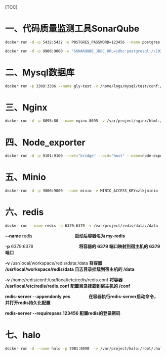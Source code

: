 [TOC]

# 一、代码质量监测工具SonarQube
```bash
docker run -d -p 5432:5432 -e POSTGRES_PASSWORD=123456 --name postgres postgres:10

docker run -d -p 9900:9000 -e "SONARQUBE_JDBC_URL=jdbc:postgresql://192.168.0.50:5432/sonar" -e "SONARQUBE_JDBC_USERNAME=postgres" -e "SONARQUBE_JDBC_PASSWORD=123456" --name sonarqube sonarqube
```

# 二、Mysql数据库

```bash
docker run -p 3308:3306 --name gly-test -v /home/logs/mysql/test/conf:/etc/mysql/conf.d -v /home/logs/mysql/test/logs:/logs -v /home/logs/mysql/test/data:/var/lib/mysql -v /etc/localtime:/etc/localtime -e MYSQL_ROOT_PASSWORD=123456 -d mysql:5.7 --lower_case_table_names=1
```

# 三、Nginx
```bash
docker run -d -p 8095:80 --name nginx-8095 -v /var/project/nginx/html:/usr/share/nginx/html -v /etc/nginx/conf:/etc/nginx -v /var/project/logs/nginx:/var/log/nginx nginx
```

# 四、Node_exporter
```bash
docker run -d -p 9101:9100 --net="bridge" --pid="host" --name=node-exporter -v "/:/host:ro,rslave" quay.io/prometheus/node-exporter --path.rootfs /host
```

# 五、Minio
```bash
docker run -d -p 9000:9000 --name minio -e MINIO_ACCESS_KEY=zlkjminio -e MINIO_SECRET_KEY=zlkjminio -v /var/project/minio/data:/data -v /var/project/minio/config:/root/.minio minio/minio server /data
```

# 六、redis

```bash
docker run --name redis -p 6379:6379 -v /var/project/redis/data:/data -v /var/project/redis/conf:/usr/local/etc/redis/redis.conf -d redis redis-server --appendonly yes
```

**--name** redis         　　　　　　　　 　   **启动后容器名为 my-redis**

**-p** 6379:6379           　　　　　　　　　　  **将容器的 6379 端口映射到宿主机的 6379 端口**

**-v** /usr/local/workspace/redis/data:/data           **将容器  /usr/local/workspace/redis/data 日志目录挂载到宿主机的 /data**

**-v** /home/redis/conf:/usr/local/etc/redis/redis.conf    **将容器  /usr/local/etc/redis/redis.conf 配置目录挂载到宿主机的 /conf**

**redis-server --appendonly yes**　　　　          **在容器执行redis-server启动命令，并打开redis持久化配置**

**redis-server --requirepass 123456              配置redis的登录密码**

# 七、halo

```bash
docker run -d --name halo -p 7081:8090  -v /var/project/halo:/root/.halo ruibaby/halo
```